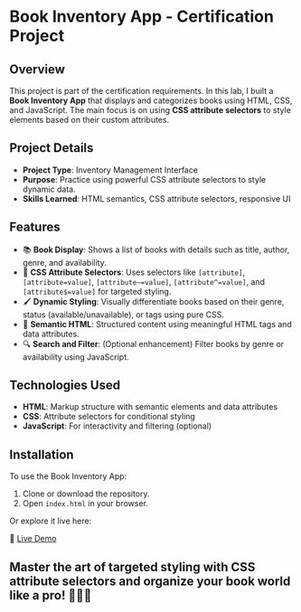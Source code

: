 # Book Inventory App - Certification Project

## Overview
This project is part of the certification requirements. In this lab, I built a **Book Inventory App** that displays and categorizes books using HTML, CSS, and JavaScript. The main focus is on using **CSS attribute selectors** to style elements based on their custom attributes.

## Project Details
- **Project Type**: Inventory Management Interface
- **Purpose**: Practice using powerful CSS attribute selectors to style dynamic data.
- **Skills Learned**: HTML semantics, CSS attribute selectors, responsive UI

## Features
- 📚 **Book Display**: Shows a list of books with details such as title, author, genre, and availability.
- 🎯 **CSS Attribute Selectors**: Uses selectors like `[attribute]`, `[attribute=value]`, `[attribute~=value]`, `[attribute^=value]`, and `[attribute$=value]` for targeted styling.
- 🖌️ **Dynamic Styling**: Visually differentiate books based on their genre, status (available/unavailable), or tags using pure CSS.
- 🧠 **Semantic HTML**: Structured content using meaningful HTML tags and data attributes.
- 🔍 **Search and Filter**: (Optional enhancement) Filter books by genre or availability using JavaScript.

## Technologies Used
- **HTML**: Markup structure with semantic elements and data attributes
- **CSS**: Attribute selectors for conditional styling
- **JavaScript**: For interactivity and filtering (optional)

## Installation
To use the Book Inventory App:

1. Clone or download the repository.
2. Open `index.html` in your browser.

Or explore it live here:

🔗 [Live Demo](#)

## Master the art of targeted styling with CSS attribute selectors and organize your book world like a pro! 📖🎨🧩
